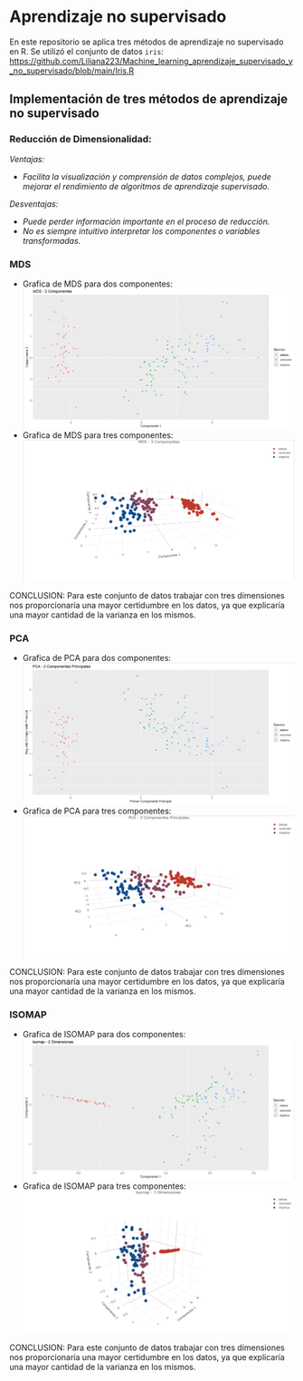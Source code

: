 # Aprendizaje no supervisado

En este repositorio se aplica tres métodos de aprendizaje no supervisado en R. Se utilizó el conjunto de datos `iris`: https://github.com/Liliana223/Machine_learning_aprendizaje_supervisado_y_no_supervisado/blob/main/Iris.R

## Implementación de tres métodos de aprendizaje no supervisado

### Reducción de Dimensionalidad:

*Ventajas:*
 - *Facilita la visualización y comprensión de datos complejos, puede mejorar el rendimiento de algoritmos de aprendizaje supervisado.*

*Desventajas:*
 - *Puede perder información importante en el proceso de reducción.*
 - *No es siempre intuitivo interpretar los componentes o variables transformadas.*
   
### MDS

- Grafica de MDS para dos componentes: ![](https://github.com/Liliana223/Aprendizaje_supervisado_y_no_supervisado/blob/main/Imagenes%20Iris/MDS2.png)
- Grafica de MDS para tres componentes: ![](https://github.com/Liliana223/Aprendizaje_supervisado_y_no_supervisado/blob/main/Imagenes%20Iris/MDS3.png)

CONCLUSION:
Para este conjunto de datos trabajar con tres dimensiones nos proporcionaría una mayor certidumbre en los datos, ya que explicaría una mayor cantidad de la varianza en los mismos.

### PCA

- Grafica de PCA para dos componentes: ![](https://github.com/Liliana223/Aprendizaje_supervisado_y_no_supervisado/blob/main/Imagenes%20Iris/PCA2.png)
- Grafica de PCA para tres componentes: ![](https://github.com/Liliana223/Aprendizaje_supervisado_y_no_supervisado/blob/main/Imagenes%20Iris/PCA3.png)

CONCLUSION:
Para este conjunto de datos trabajar con tres dimensiones nos proporcionaría una mayor certidumbre en los datos, ya que explicaría una mayor cantidad de la varianza en los mismos.
  
### ISOMAP

- Grafica de ISOMAP para dos componentes: ![](https://github.com/Liliana223/Aprendizaje_supervisado_y_no_supervisado/blob/main/Imagenes%20Iris/ISOMAP2.png)
- Grafica de ISOMAP para tres componentes: ![](https://github.com/Liliana223/Aprendizaje_supervisado_y_no_supervisado/blob/main/Imagenes%20Iris/ISOMAP3.png)

CONCLUSION:
Para este conjunto de datos trabajar con tres dimensiones nos proporcionaría una mayor certidumbre en los datos, ya que explicaría una mayor cantidad de la varianza en los mismos.
